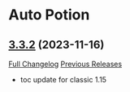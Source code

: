 # Auto Potion

## [3.3.2](https://github.com/ollidiemaus/AutoPotion/tree/3.3.2) (2023-11-16)
[Full Changelog](https://github.com/ollidiemaus/AutoPotion/compare/3.3.1...3.3.2) [Previous Releases](https://github.com/ollidiemaus/AutoPotion/releases)

- toc update for classic 1.15  
